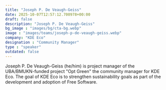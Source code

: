 ```yaml
---
title: "Joseph P. De Veaugh-Geiss"
date: 2025-10-07T12:57:12.700978+00:00
draft: false
description: "Joseph P. De Veaugh-Geiss"
bg_image : "images/bg/cta-bg.webp"
image : "images/teams/joseph-p-de-veaugh-geiss.webp"
company: "KDE Eco"
designation : "Community Manager"
type : "speaker"
outdated: false
---
```


Joseph P. De Veaugh-Geiss (he/him) is project manager of the UBA/BMUKN-funded project "Opt Green" the community manager for KDE Eco. The goal of KDE Eco is to strengthen sustainability goals as part of the development and adoption of Free Software.
